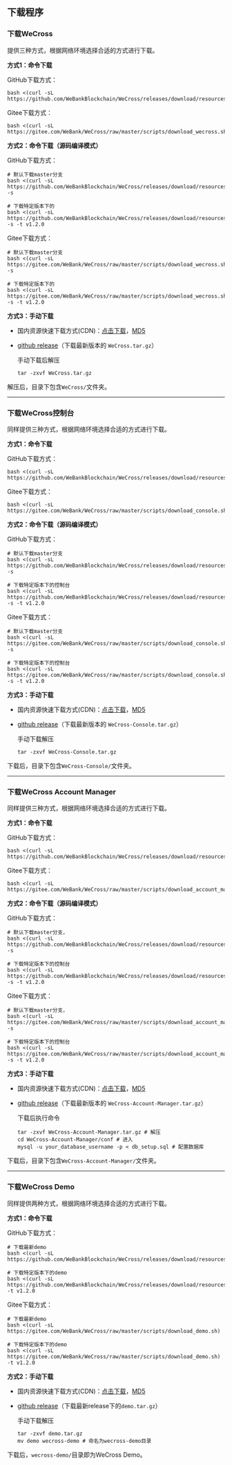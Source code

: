 ## 下载程序

### 下载WeCross

提供三种方式，根据网络环境选择合适的方式进行下载。

**方式1：命令下载**

GitHub下载方式：

```shell
bash <(curl -sL https://github.com/WeBankBlockchain/WeCross/releases/download/resources/download_wecross.sh)
```

Gitee下载方式：

```shell
bash <(curl -sL https://gitee.com/WeBank/WeCross/raw/master/scripts/download_wecross.sh)
```

**方式2：命令下载（源码编译模式）**

GitHub下载方式：

```shell
# 默认下载master分支
bash <(curl -sL https://github.com/WeBankBlockchain/WeCross/releases/download/resources/download_wecross.sh) -s

# 下载特定版本下的
bash <(curl -sL https://github.com/WeBankBlockchain/WeCross/releases/download/resources/download_wecross.sh) -s -t v1.2.0
```

Gitee下载方式：

```shell
# 默认下载master分支
bash <(curl -sL https://gitee.com/WeBank/WeCross/raw/master/scripts/download_wecross.sh) -s

# 下载特定版本下的
bash <(curl -sL https://gitee.com/WeBank/WeCross/raw/master/scripts/download_wecross.sh) -s -t v1.2.0
```

**方式3：手动下载**

* 国内资源快速下载方式(CDN)：[点击下载](https://osp-1257653870.cos.ap-guangzhou.myqcloud.com/WeCross/WeCross/v1.2.0/WeCross.tar.gz)，[MD5](https://osp-1257653870.cos.ap-guangzhou.myqcloud.com/WeCross/WeCross/v1.2.0/WeCross.tar.gz.md5)

* [github release](https://github.com/WeBankBlockchain/WeCross/releases)（下载最新版本的 `WeCross.tar.gz`）

  手动下载后解压

  ```shell
  tar -zxvf WeCross.tar.gz
  ```

解压后，目录下包含`WeCross/`文件夹。

<hr>

### 下载WeCross控制台

同样提供三种方式，根据网络环境选择合适的方式进行下载。

**方式1：命令下载**

GitHub下载方式：

```shell
bash <(curl -sL https://github.com/WeBankBlockchain/WeCross/releases/download/resources/download_console.sh)
```

Gitee下载方式：

```shell
bash <(curl -sL https://gitee.com/WeBank/WeCross/raw/master/scripts/download_console.sh)
```

**方式2：命令下载（源码编译模式）**

GitHub下载方式：

```shell
# 默认下载master分支
bash <(curl -sL https://github.com/WeBankBlockchain/WeCross/releases/download/resources/download_console.sh) -s

# 下载特定版本下的控制台
bash <(curl -sL https://github.com/WeBankBlockchain/WeCross/releases/download/resources/download_console.sh) -s -t v1.2.0
```

Gitee下载方式：

```shell
# 默认下载master分支
bash <(curl -sL https://gitee.com/WeBank/WeCross/raw/master/scripts/download_console.sh) -s

# 下载特定版本下的控制台
bash <(curl -sL https://gitee.com/WeBank/WeCross/raw/master/scripts/download_console.sh) -s -t v1.2.0
```

**方式3：手动下载**

- 国内资源快速下载方式(CDN)：[点击下载](https://osp-1257653870.cos.ap-guangzhou.myqcloud.com/WeCross/WeCross-Console/v1.2.0/WeCross-Console.tar.gz)，[MD5](https://osp-1257653870.cos.ap-guangzhou.myqcloud.com/WeCross/WeCross-Console/v1.2.0/WeCross-Console.tar.gz.md5)

- [github release](https://github.com/WeBankBlockchain/WeCross-Console/releases)（下载最新版本的 `WeCross-Console.tar.gz`）

  手动下载解压

  ```shell
  tar -zxvf WeCross-Console.tar.gz
  ```

下载后，目录下包含`WeCross-Console/`文件夹。

<hr>

### 下载WeCross Account Manager

同样提供三种方式，根据网络环境选择合适的方式进行下载。

**方式1：命令下载**

GitHub下载方式：

```shell
bash <(curl -sL https://github.com/WeBankBlockchain/WeCross/releases/download/resources/download_account_manager.sh)
```

Gitee下载方式：

```shell
bash <(curl -sL https://gitee.com/WeBank/WeCross/raw/master/scripts/download_account_manager.sh)
```

**方式2：命令下载（源码编译模式）**

GitHub下载方式：

```shell
# 默认下载master分支，
bash <(curl -sL https://github.com/WeBankBlockchain/WeCross/releases/download/resources/download_account_manager.sh) -s

# 下载特定版本下的控制台
bash <(curl -sL https://github.com/WeBankBlockchain/WeCross/releases/download/resources/download_account_manager.sh) -s -t v1.2.0
```

Gitee下载方式：

```shell
# 默认下载master分支，
bash <(curl -sL https://gitee.com/WeBank/WeCross/raw/master/scripts/download_account_manager.sh) -s

# 下载特定版本下的控制台
bash <(curl -sL https://gitee.com/WeBank/WeCross/raw/master/scripts/download_account_manager.sh) -s -t v1.2.0
```

**方式3：手动下载**

- 国内资源快速下载方式(CDN)：[点击下载](https://osp-1257653870.cos.ap-guangzhou.myqcloud.com/WeCross/WeCross-Account-Manager/v1.2.0/WeCross-Account-Manager.tar.gz)，[MD5](https://osp-1257653870.cos.ap-guangzhou.myqcloud.com/WeCross/WeCross-Account-Manager/v1.2.0/WeCross-Account-Manager.tar.gz.md5)

- [github release](https://github.com/WeBankBlockchain/WeCross-Account-Manager/releases)（下载最新版本的 `WeCross-Account-Manager.tar.gz`）

  下载后执行命令

  ```shell
  tar -zxvf WeCross-Account-Manager.tar.gz # 解压
  cd WeCross-Account-Manager/conf # 进入
  mysql -u your_database_username -p < db_setup.sql # 配置数据库
  ```

下载后，目录下包含`WeCross-Account-Manager/`文件夹。


<hr>

### 下载WeCross Demo

同样提供两种方式，根据网络环境选择合适的方式进行下载。

**方式1：命令下载**

GitHub下载方式：

```shell
# 下载最新demo
bash <(curl -sL https://github.com/WeBankBlockchain/WeCross/releases/download/resources/download_demo.sh)

# 下载特定版本下的demo
bash <(curl -sL https://github.com/WeBankBlockchain/WeCross/releases/download/resources/download_demo.sh) -t v1.2.0
```

Gitee下载方式：

```shell
# 下载最新demo
bash <(curl -sL https://gitee.com/WeBank/WeCross/raw/master/scripts/download_demo.sh)

# 下载特定版本下的demo
bash <(curl -sL https://gitee.com/WeBank/WeCross/raw/master/scripts/download_demo.sh) -t v1.2.0
```

**方式2：手动下载**

- 国内资源快速下载方式(CDN)：[点击下载](https://osp-1257653870.cos.ap-guangzhou.myqcloud.com/WeCross/Demo/v1.2.0/demo.tar.gz)，[MD5](https://osp-1257653870.cos.ap-guangzhou.myqcloud.com/WeCross/Demo/v1.2.0/demo.tar.gz.md5)

- [github release](https://github.com/WeBankBlockchain/WeCross/releases)（下载最新release下的`demo.tar.gz`）

  手动下载解压

  ```shell
  tar -zxvf demo.tar.gz
  mv demo wecross-demo # 命名为wecross-demo目录
  ```

下载后，`wecross-demo/`目录即为WeCross Demo。
